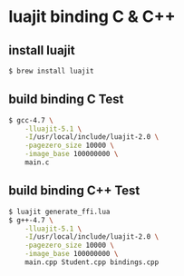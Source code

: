 luajit binding C & C++
===

## install luajit

```bash
$ brew install luajit
```

## build binding C Test

```bash
$ gcc-4.7 \
    -lluajit-5.1 \
    -I/usr/local/include/luajit-2.0 \
    -pagezero_size 10000 \
    -image_base 100000000 \
    main.c
```

## build binding C++ Test

```bash
$ luajit generate_ffi.lua
$ g++-4.7 \
    -lluajit-5.1 \
    -I/usr/local/include/luajit-2.0 \
    -pagezero_size 10000 \
    -image_base 100000000 \
    main.cpp Student.cpp bindings.cpp
```
